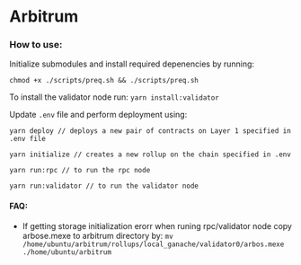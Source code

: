 # Arbitrum

### How to use:

Initialize submodules and install required depenencies by running:
```
chmod +x ./scripts/preq.sh && ./scripts/preq.sh
```
To install the validator node run: `yarn install:validator`


Update `.env` file and perform deployment using:
```
yarn deploy // deploys a new pair of contracts on Layer 1 specified in .env file

yarn initialize // creates a new rollup on the chain specified in .env

yarn run:rpc // to run the rpc node

yarn run:validator // to run the validator node
```

#### FAQ:

- If getting storage initialization erorr when runing rpc/validator node copy arbose.mexe to arbitrum directory by:
`mv /home/ubuntu/arbitrum/rollups/local_ganache/validator0/arbos.mexe ./home/ubuntu/arbitrum`